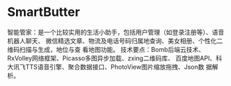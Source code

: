 # SmartButter
智能管家：是一个比较实用的生活小助手，包括用户管理（如登录注册等）、语音机器人聊天、
微信精选文章、物流及电话号码归属地查询、美女相册、个性化二维码扫描与生成，地位与查
看地图功能。
技术要点：Bomb后端云技术、RxVolley网络框架、Picasso多图异步加载、zxing二维码库、
百度地图API、科大讯飞TTS语音引擎、聚合数据接口、PhotoView图片缩放拖拽、Json数
据解析。
